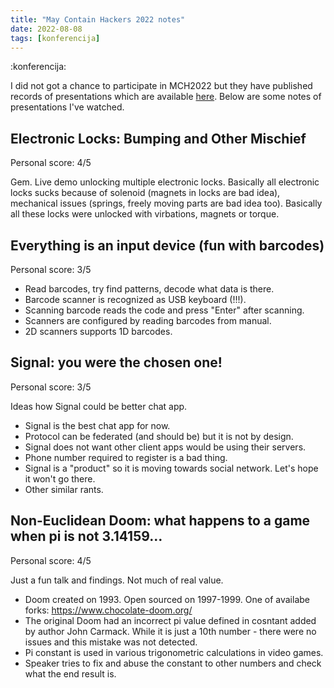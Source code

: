 ```yaml
---
title: "May Contain Hackers 2022 notes"
date: 2022-08-08
tags: [konferencija]
---
```


:konferencija:

I did not got a chance to participate in MCH2022 but they have published records
of presentations which are available [here](https://media.ccc.de/c/MCH2022). Below are some notes of presentations
I've watched.

## Electronic Locks: Bumping and Other Mischief

Personal score: 4/5

Gem. Live demo unlocking multiple electronic locks. Basically all electronic
locks sucks because of solenoid (magnets in locks are bad idea), mechanical
issues (springs, freely moving parts are bad idea too). Basically all these
locks were unlocked with virbations, magnets or torque.

## Everything is an input device (fun with barcodes)

Personal score: 3/5

- Read barcodes, try find patterns, decode what data is there.
- Barcode scanner is recognized as USB keyboard (!!!).
- Scanning barcode reads the code and press "Enter" after scanning.
- Scanners are configured by reading barcodes from manual.
- 2D scanners supports 1D barcodes.

## Signal: you were the chosen one!

Personal score: 3/5

Ideas how Signal could be better chat app.

- Signal is the best chat app for now.
- Protocol can be federated (and should be) but it is not by design.
- Signal does not want other client apps would be using their servers.
- Phone number required to register is a bad thing.
- Signal is a "product" so it is moving towards social network. Let's hope it
  won't go there.
- Other similar rants.

##  Non-Euclidean Doom: what happens to a game when pi is not 3.14159…

Personal score: 4/5

Just a fun talk and findings. Not much of real value.

- Doom created on 1993. Open sourced on 1997-1999. One of availabe forks:
  https://www.chocolate-doom.org/
- The original Doom had an incorrect pi value defined in cosntant added by
  author John Carmack. While it is just a 10th number - there were no issues and
  this mistake was not detected.
- Pi constant is used in various trigonometric calculations in video games.
- Speaker tries to fix and abuse the constant to other numbers and check what
  the end result is.
